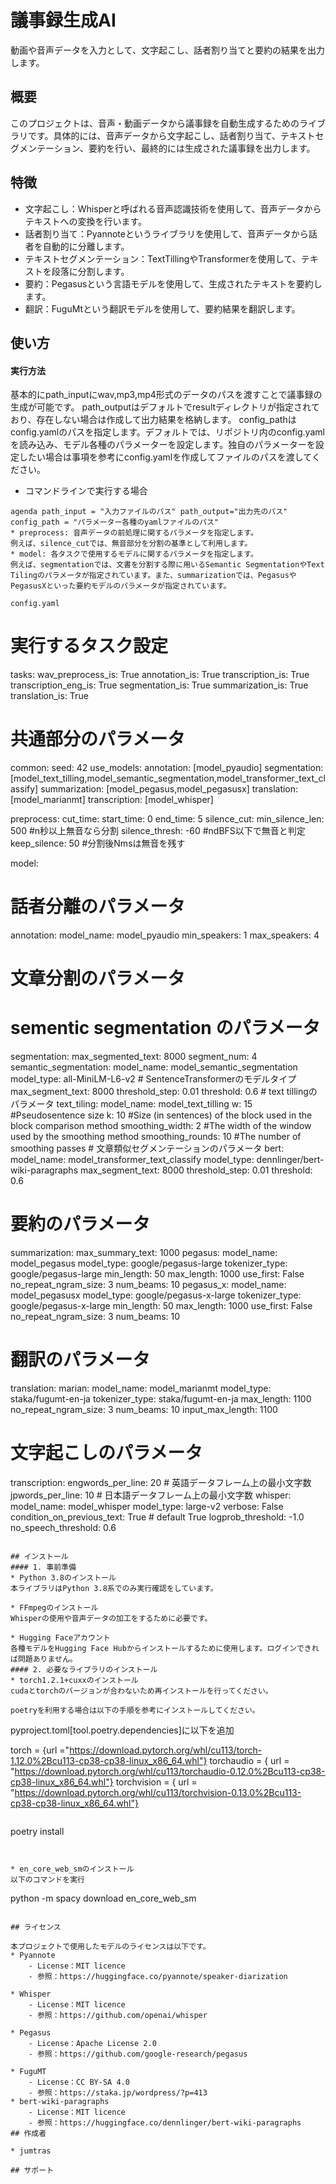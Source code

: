 # 議事録生成AI

動画や音声データを入力として、文字起こし、話者割り当てと要約の結果を出力します。

## 概要
このプロジェクトは、音声・動画データから議事録を自動生成するためのライブラリです。具体的には、音声データから文字起こし、話者割り当て、テキストセグメンテーション、要約を行い、最終的には生成された議事録を出力します。

## 特徴

* 文字起こし：Whisperと呼ばれる音声認識技術を使用して、音声データからテキストへの変換を行います。
* 話者割り当て：Pyannoteというライブラリを使用して、音声データから話者を自動的に分離します。
* テキストセグメンテーション：TextTillingやTransformerを使用して、テキストを段落に分割します。
* 要約：Pegasusという言語モデルを使用して、生成されたテキストを要約します。
* 翻訳：FuguMtという翻訳モデルを使用して、要約結果を翻訳します。

## 使い方
#### 実行方法
基本的にpath_inputにwav,mp3,mp4形式のデータのパスを渡すことで議事録の生成が可能です。
path_outputはデフォルトでresultディレクトリが指定されており、存在しない場合は作成して出力結果を格納します。
config_pathはconfig.yamlのパスを指定します。デフォルトでは、リポジトリ内のconfig.yamlを読み込み、モデル各種のパラメーターを設定します。独自のパラメーターを設定したい場合は事項を参考にconfig.yamlを作成してファイルのパスを渡してください。

* コマンドラインで実行する場合
```
agenda path_input = "入力ファイルのパス" path_output="出力先のパス" config_path = "パラメーター各種のyamlファイルのパス"
* preprocess: 音声データの前処理に関するパラメータを指定します。
例えば、silence_cutでは、無音部分を分割の基準として利用します。
* model: 各タスクで使用するモデルに関するパラメータを指定します。
例えば、segmentationでは、文書を分割する際に用いるSemantic SegmentationやText Tilingのパラメータが指定されています。また、summarizationでは、PegasusやPegasusXといった要約モデルのパラメータが指定されています。

config.yaml
```
# 実行するタスク設定
tasks:
  wav_preprocess_is: True
  annotation_is: True
  transcription_is: True
  transcription_eng_is: True
  segmentation_is: True
  summarization_is: True
  translation_is: True

# 共通部分のパラメータ
common:
  seed: 42
  use_models:
    annotation: [model_pyaudio]
    segmentation: [model_text_tilling,model_semantic_segmentation,model_transformer_text_classify]
    summarization: [model_pegasus,model_pegasusx]
    translation: [model_marianmt]
    transcription: [model_whisper]

preprocess:
  cut_time:
    start_time: 0
    end_time: 5
  silence_cut:
    min_silence_len: 500 #n秒以上無音なら分割
    silence_thresh: -60 #ndBFS以下で無音と判定
    keep_silence: 50 #分割後Nmsは無音を残す
  
model: 
  # 話者分離のパラメータ
  annotation:
    model_name: model_pyaudio
    min_speakers: 1
    max_speakers: 4

  # 文章分割のパラメータ
  # sementic segmentation のパラメータ
  segmentation:
    max_segmented_text: 8000
    segment_num: 4
    semantic_segmentation:
      model_name: model_semantic_segmentation
      model_type: all-MiniLM-L6-v2 # SentenceTransformerのモデルタイプ
      max_segment_text: 8000
      threshold_step: 0.01
      threshold: 0.6
    # text tillingのパラメータ
    text_tiling:
      model_name: model_text_tilling
      w: 15 #Pseudosentence size
      k: 10 #Size (in sentences) of the block used in the block comparison method
      smoothing_width: 2 #The width of the window used by the smoothing method
      smoothing_rounds: 10 #The number of smoothing passes
    # 文章類似セグメンテーションのパラメータ
    bert:
      model_name: model_transformer_text_classify
      model_type: dennlinger/bert-wiki-paragraphs
      max_segment_text: 8000
      threshold_step: 0.01
      threshold: 0.6

  # 要約のパラメータ
  summarization:
    max_summary_text: 1000
    pegasus:
      model_name: model_pegasus
      model_type: google/pegasus-large 
      tokenizer_type: google/pegasus-large 
      min_length: 50
      max_length: 1000
      use_first: False
      no_repeat_ngram_size: 3
      num_beams: 10
    pegasus_x:
      model_name: model_pegasusx
      model_type: google/pegasus-x-large 
      tokenizer_type: google/pegasus-x-large 
      min_length: 50
      max_length: 1000
      use_first: False
      no_repeat_ngram_size: 3
      num_beams: 10
  # 翻訳のパラメータ
  translation:
    marian:
      model_name: model_marianmt
      model_type: staka/fugumt-en-ja
      tokenizer_type: staka/fugumt-en-ja
      max_length: 1100
      no_repeat_ngram_size: 3
      num_beams: 10
      input_max_length: 1100

  # 文字起こしのパラメータ
  transcription:
    engwords_per_line: 20 # 英語データフレーム上の最小文字数
    jpwords_per_line: 10 # 日本語データフレーム上の最小文字数
    whisper:
      model_name: model_whisper
      model_type: large-v2
      verbose: False
      condition_on_previous_text: True # default True
      logprob_threshold: -1.0
      no_speech_threshold: 0.6
```

## インストール
#### 1. 事前準備
* Python 3.8のインストール
本ライブラリはPython 3.8系でのみ実行確認をしています。

* FFmpegのインストール
Whisperの使用や音声データの加工をするために必要です。

* Hugging Faceアカウント
各種モデルをHugging Face Hubからインストールするために使用します。ログインできれば問題ありません。
#### 2. 必要なライブラリのインストール
* torch1.2.1+cuxxのインストール
cudaとtorchのバージョンが合わないため再インストールを行ってください。

poetryを利用する場合は以下の手順を参考にインストールしてください。
```
pyproject.toml[tool.poetry.dependencies]に以下を追加

torch = {url ="https://download.pytorch.org/whl/cu113/torch-1.12.0%2Bcu113-cp38-cp38-linux_x86_64.whl"}
torchaudio = { url = "https://download.pytorch.org/whl/cu113/torchaudio-0.12.0%2Bcu113-cp38-cp38-linux_x86_64.whl"}
torchvision = { url = "https://download.pytorch.org/whl/cu113/torchvision-0.13.0%2Bcu113-cp38-cp38-linux_x86_64.whl"}

```
```
poetry install
```


* en_core_web_smのインストール
以下のコマンドを実行

```
python -m spacy download en_core_web_sm 
```

## ライセンス

本プロジェクトで使用したモデルのライセンスは以下です。
* Pyannote
    - License：MIT licence
    - 参照：https://huggingface.co/pyannote/speaker-diarization

* Whisper
    - License：MIT licence
    - 参照：https://github.com/openai/whisper

* Pegasus
    - License：Apache License 2.0
    - 参照：https://github.com/google-research/pegasus

* FuguMT
    - License：CC BY-SA 4.0
    - 参照：https://staka.jp/wordpress/?p=413
* bert-wiki-paragraphs
    - License：MIT licence
    - 参照：https://huggingface.co/dennlinger/bert-wiki-paragraphs
## 作成者

* jumtras

## サポート


